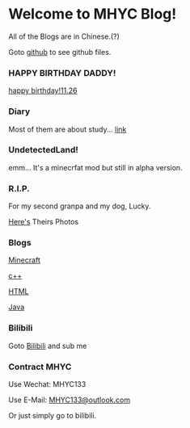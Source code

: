 # Welcome to MHYC Blog!

All of the Blogs are in Chinese.(?)

Goto [github](https://github.com/MHYCWasTaken/MHYCWasTaken.github.io) to see github files.

### HAPPY BIRTHDAY DADDY!
[happy birthday!11.26](./happybirthday.md)

### Diary
Most of them are about study...
[link](./posts/study_index.md)

### UndetectedLand!
emm... It's a minecrfat mod but still in alpha version.

### R.I.P.

For my second granpa and my dog, Lucky.

[Here's](./posts/rip_photo.md) Theirs Photos

### Blogs

[Minecraft](./posts/minecraft_index.md)

[c++](./posts/cpp_index.md)

[HTML](./posts/html_indx.md)

[Java](./posts/java_index.md)

### Bilibili

Goto [Bilibili](https://space.bilibili.com/1251782597) and sub me

### Contract MHYC

Use Wechat: MHYC133

Use E-Mail: MHYC133@outlook.com

Or just simply go to bilibili.
